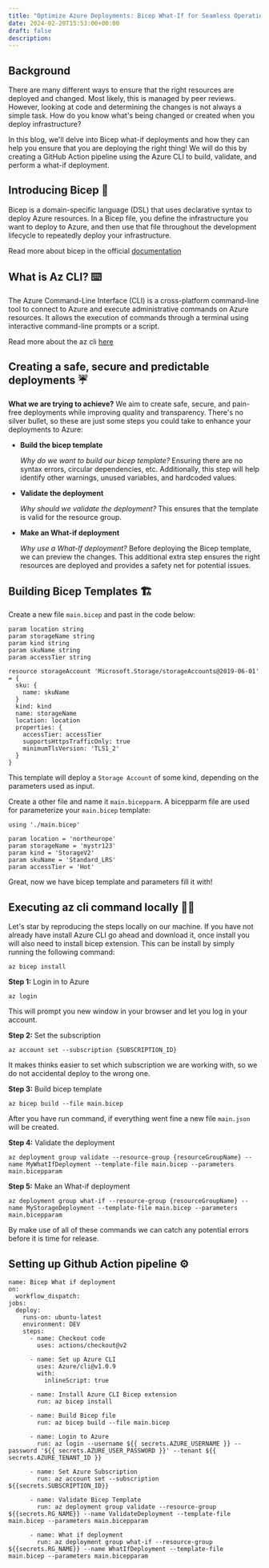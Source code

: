 ```yaml
---
title: "Optimize Azure Deployments: Bicep What-If for Seamless Operations"
date: 2024-02-20T15:53:00+00:00
draft: false
description: 
---
```


## Background 
There are many different ways to ensure that the right resources are deployed and changed. Most likely, this is managed by peer reviews. However, looking at code and determining the changes is not always a simple task. How do you know what's being changed or created when you deploy infrastructure?

In this blog, we'll delve into Bicep what-if deployments and how they can help you ensure that you are deploying the right thing! We will do this by creating a GitHub Action pipeline using the Azure CLI to build, validate, and perform a what-if deployment.

## Introducing Bicep 💪
Bicep is a domain-specific language (DSL) that uses declarative syntax to deploy Azure resources. In a Bicep file, you define the infrastructure you want to deploy to Azure, and then use that file throughout the development lifecycle to repeatedly deploy your infrastructure. 

Read more about bicep in the official [documentation]() 

## What is Az CLI? ⌨️
The Azure Command-Line Interface (CLI) is a cross-platform command-line tool to connect to Azure and execute administrative commands on Azure resources. It allows the execution of commands through a terminal using interactive command-line prompts or a script. 

Read more about the az cli [here](somelink)

## Creating a safe, secure and predictable deployments ☔

__What we are trying to achieve?__
We aim to create safe, secure, and pain-free deployments while improving quality and transparency. There's no silver bullet, so these are just some steps you could take to enhance your deployments to Azure:
- __Build the bicep template__

  *Why do we want to build our bicep template?* Ensuring there are no syntax errors, circular dependencies, etc. Additionally, this step will help identify other warnings, unused variables, and hardcoded values.
- __Validate the deployment__

  *Why should we validate the deployment?* This ensures that the template is valid for the resource group. 
- __Make an What-if deployment__

  *Why use a What-If deployment?* Before deploying the Bicep template, we can preview the changes. This additional extra step ensures the right resources are deployed and provides a safety net for potential issues.
 
  

## Building Bicep Templates 🏗️

Create a new file `main.bicep` and past in the code below:
```
param location string
param storageName string
param kind string
param skuName string
param accessTier string

resource storageAccount 'Microsoft.Storage/storageAccounts@2019-06-01' = {
  sku: {
    name: skuName
  }
  kind: kind
  name: storageName
  location: location
  properties: {
    accessTier: accessTier
    supportsHttpsTrafficOnly: true
    minimumTlsVersion: 'TLS1_2'
  }
}
```
This template will deploy a `Storage Account` of some kind, depending on the parameters used as input. 

Create a other file and name it `main.bicepparm`. A bicepparm file are used for parameterize your `main.bicep` template:
```
using './main.bicep'

param location = 'northeurope'
param storageName = 'mystr123'
param kind = 'StorageV2'
param skuName = 'Standard_LRS'
param accessTier = 'Hot'
```

Great, now we have bicep template and parameters fill it with! 

## Executing az cli command locally 🏃‍♂️
Let's star by reproducing the steps locally on our machine. If you have not already have install Azure CLI go ahead and download it, once install you will also need to install bicep extension. This can be install by simply running the following command: 

```
az bicep install
```
__Step 1:__ Login in to Azure

```
az login
```
This will prompt you new window in your browser and let you log in your account.

__Step 2:__ Set the subscription
```
az account set --subscription {SUBSCRIPTION_ID} 
```
It makes thinks easier to set which subscription we are working with, so we do not accidental deploy to the wrong one.

__Step 3:__ Build bicep template 
```
az bicep build --file main.bicep
```
After you have run command, if everything went fine a new file `main.json` will be created. 


__Step 4:__ Validate the deployment
```
az deployment group validate --resource-group {resourceGroupName} --name MyWhatIfDeployment --template-file main.bicep --parameters main.bicepparam
```

__Step 5:__ Make an What-if deployment
```
az deployment group what-if --resource-group {resourceGroupName} --name MyStorageDeployment --template-file main.bicep --parameters main.bicepparam
```

By make use of all of these commands we can catch any potential errors before it is time for release.

## Setting up Github Action pipeline ⚙️

```
name: Bicep What if deployment
on:
  workflow_dispatch:
jobs:
  deploy:
    runs-on: ubuntu-latest
    environment: DEV
    steps:
      - name: Checkout code
        uses: actions/checkout@v2
      
      - name: Set up Azure CLI
        uses: Azure/cli@v1.0.9
        with:
          inlineScript: true
          
      - name: Install Azure CLI Bicep extension
        run: az bicep install
      
      - name: Build Bicep file
        run: az bicep build --file main.bicep

      - name: Login to Azure
        run: az login --username ${{ secrets.AZURE_USERNAME }} --password '${{ secrets.AZURE_USER_PASSWORD }}' --tenant ${{ secrets.AZURE_TENANT_ID }}

      - name: Set Azure Subscription
        run: az account set --subscription ${{secrets.SUBSCRIPTION_ID}}
      
      - name: Validate Bicep Template
        run: az deployment group validate --resource-group ${{secrets.RG_NAME}} --name ValidateDeployment --template-file main.bicep --parameters main.bicepparam

      - name: What if deployment
        run: az deployment group what-if --resource-group ${{secrets.RG_NAME}} --name WhatIfDeployment --template-file main.bicep --parameters main.bicepparam
```